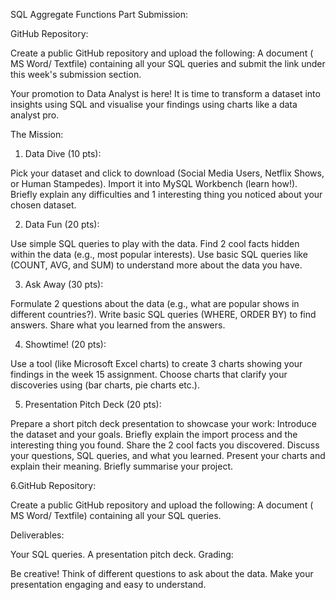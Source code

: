 SQL Aggregate Functions
Part Submission:



GitHub Repository: 

Create a public GitHub repository and upload the following:
A document ( MS Word/ Textfile) containing all your SQL queries and submit the link under this week's submission section.

Your promotion to Data Analyst is here! It is time to transform a dataset into insights using SQL and visualise your findings using charts like a data analyst pro. 



The Mission:

1. Data Dive (10 pts):

Pick your dataset and click to download (Social Media Users, Netflix Shows, or Human Stampedes).
Import it into MySQL Workbench (learn how!). 
Briefly explain any difficulties and 1 interesting thing you noticed about your chosen dataset.


2. Data Fun (20 pts):

Use simple SQL queries to play with the data.
Find 2 cool facts hidden within the data (e.g., most popular interests).
Use basic SQL queries like (COUNT, AVG, and SUM) to understand more about the data you have.


3. Ask Away (30 pts):

Formulate 2 questions about the data (e.g., what are popular shows in different countries?).
Write basic SQL queries (WHERE, ORDER BY) to find answers.
Share what you learned from the answers.


4. Showtime! (20 pts):

Use a tool (like Microsoft Excel charts) to create 3 charts showing your findings in the week 15 assignment.
Choose charts that clarify your discoveries using (bar charts, pie charts etc.).


5. Presentation Pitch Deck (20 pts):

Prepare a short pitch deck presentation to showcase your work:
Introduce the dataset and your goals.
Briefly explain the import process and the interesting thing you found.
Share the 2 cool facts you discovered.
Discuss your questions, SQL queries, and what you learned.
Present your charts and explain their meaning.
Briefly summarise your project.


6.GitHub Repository: 

Create a public GitHub repository and upload the following:
A document ( MS Word/ Textfile) containing all your SQL queries.


Deliverables:

Your SQL queries.
A presentation pitch deck.
Grading:


Be creative! Think of different questions to ask about the data.
Make your presentation engaging and easy to understand.
